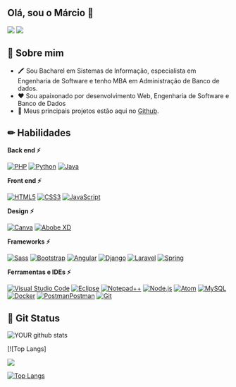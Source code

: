 ## Olá, sou o Márcio 🤙


[<img src="https://img.shields.io/badge/linkedin-%230077B5.svg?&style=for-the-badge&logo=linkedin&logoColor=white" />](https://www.linkedin.com/in/agnaldomarcio/) 
[<img src="https://img.shields.io/badge/twitter-%231DA1F2.svg?&style=for-the-badge&logo=twitter&logoColor=white" />](https://twitter.com/agnaldomarcio)
 


<h2>📝 Sobre mim</h2>
<ul>
<li>🖍 Sou Bacharel em Sistemas de Informação, especialista em Engenharia de Software e tenho MBA em Administração de Banco de dados.</li>
<li>❤ Sou apaixonado por desenvolvimento Web, Engenharia de Software e Banco de Dados</li>
<li>🤜 Meus principais projetos estão aqui no <a href="https://github.com/agnaldomarcio?tab=repositories">Github</a>.</li>
<!-- <li>📙 Check out my <a href="">resume</a>.</li> -->
</ul>


<h2>✏ Habilidades</h2>

**Back end ⚡**

<a href="https://php.net/" title="PHP"><img src="https://img.shields.io/badge/PHP-777BB4?style=for-the-badge&logo=php&logoColor=white" alt="PHP"></a>
<a href="https://www.python.org/" title="Python"><img src="https://img.shields.io/badge/Python-3776AB?style=for-the-badge&logo=python&logoColor=white" alt="Python"></a>
<a href="https://go.java/" title="Java"><img src="https://img.shields.io/badge/Java-ED8B00?style=for-the-badge&logo=java&logoColor=whitehttps://img.shields.io/badge/Java-ED8B00?style=for-the-badge&logo=java&logoColor=white" alt="Java"></a>


**Front end ⚡**

<a href="https://www.w3.org/TR/html5/" title="HTML5"><img src="https://img.shields.io/badge/HTML5-069?style=for-the-badge&logo=html5&logoColor=white" alt="HTML5"></a>
<a href="https://www.w3.org/TR/CSS/" title="CSS3"><img src="https://img.shields.io/badge/CSS-239120?&style=for-the-badge&logo=css3&logoColor=white" alt="CSS3"></a>
<a href="https://developer.mozilla.org/en-US/docs/Web/JavaScript" title="JavaScript"><img src="https://img.shields.io/badge/JavaScript-F7DF1E?style=for-the-badge&logo=javascript&logoColor=black" alt="JavaScript"></a>

**Design ⚡**

<a href="https://www.canva.com" title="Canva"><img src="https://img.shields.io/badge/Canva-%2300C4CC.svg?&style=for-the-badge&logo=Canva&logoColor=white" alt="Canva"></a>
<a href="https://www.adobe.com/br/products/xd.html" title="Abobe XD"><img src="https://img.shields.io/badge/Adobe%20XD-FF61F6?style=for-the-badge&logo=Adobe%20XD&logoColor=white" alt="Abobe XD"></a>


**Frameworks ⚡**

<a href="https://sass-lang.com/" title="Sass"><img src="https://img.shields.io/badge/Sass-CC6699?style=for-the-badge&logo=sass&logoColor=white" alt="Sass"></a>
<a href="https://getbootstrap.com/" title="Bootstrap"><img src="https://img.shields.io/badge/Bootstrap-563D7C?style=for-the-badge&logo=bootstrap&logoColor=white" alt="Bootstrap"></a>
<a href="https://angular.io/" title="Angular"><img src="https://img.shields.io/badge/Angular-DD0031?style=for-the-badge&logo=angular&logoColor=white" alt="Angular"></a>
<a href="https://www.djangoproject.com/" title="Django"><img src="https://img.shields.io/badge/Django-092E20?style=for-the-badge&logo=django&logoColor=green" alt="Django"></a>
<a href="https://laravel.com/" title="Laravel"><img src="https://img.shields.io/badge/Laravel-FF2D20?style=for-the-badge&logo=laravel&logoColor=white" alt="Laravel"></a>
<a href="https://spring.io/" title="Spring"><img src="https://img.shields.io/badge/Spring-6DB33F?style=for-the-badge&logo=spring&logoColor=white" alt="Spring"></a>


**Ferramentas e IDEs ⚡**

<a href="https://code.visualstudio.com/" title="Visual Studio Code"><img src="https://img.shields.io/badge/Visual_Studio_Code-0078D4?style=for-the-badge&logo=visual%20studio%20code&logoColor=white" alt="Visual Studio Code"></a>
<a href="https://www.eclipse.org/" title="Eclipse"><img src="https://img.shields.io/badge/Eclipse-2C2255?style=for-the-badge&logo=eclipse&logoColor=white" alt="Eclipse"></a>
<a href="https://notepad-plus-plus.org/" title="Notepad++"><img src="https://img.shields.io/badge/Notepad++-90E59A.svg?style=for-the-badge&logo=notepad%2B%2B&logoColor=black" alt="Notepad++"></a>
<a href="https://nodejs.org/" title="Node.js"><img src="https://img.shields.io/badge/Node.js-43853D?style=for-the-badge&logo=node-dot-js&logoColor=white" alt="Node.js"></a>
<a href="https://atom.io/" title="Atom"><img src="https://img.shields.io/badge/Atom-66595C?style=for-the-badge&logo=Atom&logoColor=white" alt="Atom"></a>
<a href="https://www.mysql.com/" title="MySQL"><img src="https://img.shields.io/badge/MySQL-00000F?style=for-the-badge&logo=mysql&logoColor=white" alt="MySQL"></a>
<a href="https://www.docker.com/" title="Docker"><img src="https://img.shields.io/badge/Docker-2CA5E0?style=for-the-badge&logo=docker&logoColor=white" alt="Docker"></a>
<a href="https://www.postman.com/" title="Postman"><img src="https://img.shields.io/badge/Postman-FF6C37?style=for-the-badge&logo=Postman&logoColor=white" alt="PostmanPostman"></a>
<a href="https://git-scm.com/" title="Git"><img src="https://img.shields.io/badge/Git-F05032?style=for-the-badge&logo=git&logoColor=white" alt="Git"></a>


<h2>🚀 Git Status</h2>

![YOUR github stats](https://github-readme-stats.vercel.app/api?username=agnaldomarcio)

[![Top Langs]<a href="https://github.com/anuraghazra/github-readme-stats">

  <img align="center" src="https://github-readme-stats.vercel.app/api/top-langs/?username=agnaldomarcio&layout=compact&theme=material-palenight">
</a>

[![Top Langs](https://github-readme-stats.vercel.app/api/top-langs/?username=agnaldomarcio&layout=compact)](https://github.com/anuraghazra/github-readme-stats)

